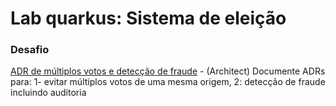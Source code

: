 # Lab quarkus: Sistema de eleição

### Desafio   

[ADR de múltiplos votos e detecção de fraude](./docs/adr.md) - (Architect) Documente ADRs para: 1- evitar múltiplos votos de uma mesma origem, 2: detecção de fraude incluindo auditoria